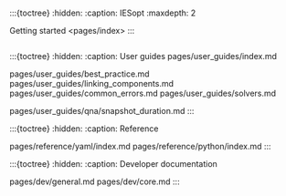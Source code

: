 ```{include} pages/index.md
```

<!--- TABLE OF CONTENTS STRUCTURE --->

:::{toctree}
:hidden:
:caption: IESopt
:maxdepth: 2

Getting started <pages/index>
:::


```{include} tocs/__toc.md
```

<!--- notebooks/mga_basic.ipynb --->

:::{toctree}
:hidden:
:caption: User guides
pages/user_guides/index.md

pages/user_guides/best_practice.md
pages/user_guides/linking_components.md
pages/user_guides/common_errors.md
pages/user_guides/solvers.md

pages/user_guides/qna/snapshot_duration.md
:::

<!--- pages/user_guides/index.md --->

:::{toctree}
:hidden:
:caption: Reference

pages/reference/yaml/index.md
pages/reference/python/index.md
:::

:::{toctree}
:hidden:
:caption: Developer documentation

pages/dev/general.md
pages/dev/core.md
:::

<!--- TABLE OF CONTENTS STRUCTURE --->
